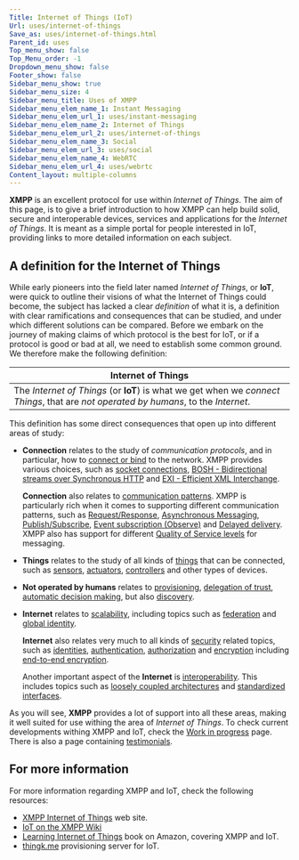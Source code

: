 ```yaml
---
Title: Internet of Things (IoT)
Url: uses/internet-of-things
Save_as: uses/internet-of-things.html
Parent_id: uses
Top_menu_show: false
Top_Menu_order: -1
Dropdown_menu_show: false
Footer_show: false
Sidebar_menu_show: true
Sidebar_menu_size: 4
Sidebar_menu_title: Uses of XMPP
Sidebar_menu_elem_name_1: Instant Messaging
Sidebar_menu_elem_url_1: uses/instant-messaging
Sidebar_menu_elem_name_2: Internet of Things
Sidebar_menu_elem_url_2: uses/internet-of-things
Sidebar_menu_elem_name_3: Social
Sidebar_menu_elem_url_3: uses/social
Sidebar_menu_elem_name_4: WebRTC
Sidebar_menu_elem_url_4: uses/webrtc
Content_layout: multiple-columns
---
```


**XMPP** is an excellent protocol for use within *Internet of Things*. The aim of this page, is to give a brief introduction to how XMPP can help build solid, secure and interoperable devices, services and applications for the *Internet of Things*. It is meant as a simple portal for people interested in IoT, providing links to more detailed information on each subject.


## A definition for the Internet of Things

While early pioneers into the field later named *Internet of Things*, or **IoT**, were quick to outline their visions of what the Internet of Things could become, the subject has lacked a clear *definition* of what it is, a definition with clear ramifications and consequences that can be studied, and under which different solutions can be compared. Before we embark on the journey of making claims of which protocol is the best for IoT, or if a protocol is good or bad at all, we need to establish some common ground. We therefore make the following definition:

| Internet of Things |
|--------------------|
|The *Internet of Things* (or **IoT**) is what we get when we *connect* *Things*, that are *not operated by humans*, to the *Internet*. |

This definition has some direct consequences that open up into different areas of study:

* **Connection** relates to the study of *communication protocols*, and in particular, how to [connect or bind](iot/bindings) to the network. XMPP provides various choices, such as [socket connections](iot/bindings#standard-xmpp-binding), [BOSH - Bidirectional streams over Synchronous HTTP](iot/bindings#bosh---bidirectional-streams-over-synchronous-http) and [EXI - Efficient XML Interchange](iot/bindings#exi---efficient-xml-interchange).

	**Connection** also relates to [communication patterns](iot/patterns). XMPP is particularly rich when it comes to supporting different communication patterns, such as [Request/Response](iot/patterns#requestresponse), [Asynchronous Messaging](iot/patterns#asynchronous-messaging), [Publish/Subscribe](iot/patterns#publishsubscribe), [Event subscription (Observe)](iot/patterns#event-subscription-observe) and [Delayed delivery](iot/patterns#delayed-delivery). XMPP also has support for different [Quality of Service levels](iot/patterns#quality-of-service) for messaging.

* **Things** relates to the study of all kinds of [things](iot/things) that can be connected, such as [sensors](iot/things#sensors), [actuators](iot/things#actuators), [controllers](iot/things#controllers) and other types of devices.

* **Not operated by humans** relates to [provisioning](iot/provisioning), [delegation of trust](iot/provisioning#delegation-of-trust), [automatic decision making](iot/provisioning#automatic-decision-making), but also [discovery](iot/provisioning#discovery).

* **Internet** relates to [scalability](iot/scalability), including topics such as [federation](iot/scalability#federation) and [global identity](iot/scalability#global-identity).

	**Internet** also relates very much to all kinds of [security](iot/security) related topics, such as [identities](iot/security#identity), [authentication](iot/security#authentication), [authorization](iot/security#authorization) and [encryption](iot/security#encryption) including [end-to-end encryption](iot/security#end-to-end-encryption).

	Another important aspect of the **Internet** is [interoperability](iot/interoperability). This includes topics such as [loosely coupled architectures](iot/interoperability#loosely-coupled-architectures) and [standardized interfaces](iot/interoperability#standard-interfaces).

As you will see, **XMPP** provides a lot of support into all these areas, making it well suited for use withing the area of *Internet of Things*. To check current developments withing XMPP and IoT, check the [Work in progress](iot/work-in-progress) page. There is also a page containing [testimonials](iot/testimonials).

## For more information

For more information regarding XMPP and IoT, check the following resources:

* [XMPP Internet of Things](http://www.xmpp-iot.org/) web site.
* [IoT on the XMPP Wiki](http://wiki.xmpp.org/web/Tech_pages/IoT_systems)
* [Learning Internet of Things](http://www.amazon.com/Learning-Internet-Things-Peter-Waher/dp/1783553537) book on Amazon, covering XMPP and IoT.
* [thingk.me](https://www.thingk.me/Provisioning/Api.xml) provisioning server for IoT.
